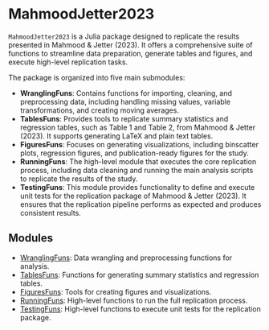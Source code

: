 # MahmoodJetter2023

`MahmoodJetter2023` is a Julia package designed to replicate the results presented in Mahmood & Jetter (2023). It offers a comprehensive suite of functions to streamline data preparation, generate tables and figures, and execute high-level replication tasks.

The package is organized into five main submodules:

- **WranglingFuns**: Contains functions for importing, cleaning, and preprocessing data, including handling missing values, variable transformations, and creating moving averages.
- **TablesFuns**: Provides tools to replicate summary statistics and regression tables, such as Table 1 and Table 2, from Mahmood & Jetter (2023). It supports generating LaTeX and plain text tables.
- **FiguresFuns**: Focuses on generating visualizations, including binscatter plots, regression figures, and publication-ready figures for the study.
- **RunningFuns**: The high-level module that executes the core replication process, including data cleaning and running the main analysis scripts to replicate the results of the study.
- **TestingFuns**: This module provides functionality to define and execute unit tests for the replication package of Mahmood & Jetter (2023). It ensures that the replication pipeline performs as expected and produces consistent results.


## Modules
- [WranglingFuns](WranglingFuns.md): Data wrangling and preprocessing functions for analysis.
- [TablesFuns](TablesFuns.md): Functions for generating summary statistics and regression tables.
- [FiguresFuns](FiguresFuns.md): Tools for creating figures and visualizations.
- [RunningFuns](RunningFuns.md): High-level functions to run the full replication process.
- [TestingFuns](TestingFuns.md): High-level functions to execute unit tests for the replication package.
